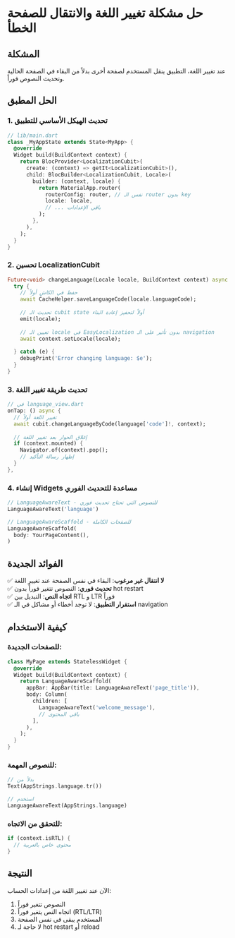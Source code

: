 # حل مشكلة تغيير اللغة والانتقال للصفحة الخطأ

## المشكلة
عند تغيير اللغة، التطبيق ينقل المستخدم لصفحة أخرى بدلاً من البقاء في الصفحة الحالية وتحديث النصوص فوراً.

## الحل المطبق

### 1. تحديث الهيكل الأساسي للتطبيق
```dart
// lib/main.dart
class _MyAppState extends State<MyApp> {
  @override
  Widget build(BuildContext context) {
    return BlocProvider<LocalizationCubit>(
      create: (context) => getIt<LocalizationCubit>(),
      child: BlocBuilder<LocalizationCubit, Locale>(
        builder: (context, locale) {
          return MaterialApp.router(
            routerConfig: router, // نفس الـ router بدون key
            locale: locale,
            // ... باقي الإعدادات
          );
        },
      ),
    );
  }
}
```

### 2. تحسين LocalizationCubit
```dart
Future<void> changeLanguage(Locale locale, BuildContext context) async {
  try {
    // حفظ في الكاش أولاً
    await CacheHelper.saveLanguageCode(locale.languageCode);
    
    // تحديث الـ cubit state أولاً لتحفيز إعادة البناء
    emit(locale);
    
    // تعيين الـ locale في EasyLocalization بدون تأثير على الـ navigation
    await context.setLocale(locale);
    
  } catch (e) {
    debugPrint('Error changing language: $e');
  }
}
```

### 3. تحديث طريقة تغيير اللغة
```dart
// في language_view.dart
onTap: () async {
  // تغيير اللغة أولاً
  await cubit.changeLanguageByCode(language['code']!, context);
  
  // إغلاق الحوار بعد تغيير اللغة
  if (context.mounted) {
    Navigator.of(context).pop();
    // إظهار رسالة التأكيد
  }
},
```

### 4. إنشاء Widgets مساعدة للتحديث الفوري
```dart
// LanguageAwareText - للنصوص التي تحتاج تحديث فوري
LanguageAwareText('language')

// LanguageAwareScaffold - للصفحات الكاملة
LanguageAwareScaffold(
  body: YourPageContent(),
)
```

## الفوائد الجديدة

✅ **لا انتقال غير مرغوب**: البقاء في نفس الصفحة عند تغيير اللغة  
✅ **تحديث فوري**: النصوص تتغير فوراً بدون hot restart  
✅ **اتجاه النص**: التبديل بين RTL و LTR فوراً  
✅ **استقرار التطبيق**: لا توجد أخطاء أو مشاكل في الـ navigation  

## كيفية الاستخدام

### للصفحات الجديدة:
```dart
class MyPage extends StatelessWidget {
  @override
  Widget build(BuildContext context) {
    return LanguageAwareScaffold(
      appBar: AppBar(title: LanguageAwareText('page_title')),
      body: Column(
        children: [
          LanguageAwareText('welcome_message'),
          // باقي المحتوى
        ],
      ),
    );
  }
}
```

### للنصوص المهمة:
```dart
// بدلاً من
Text(AppStrings.language.tr())

// استخدم
LanguageAwareText(AppStrings.language)
```

### للتحقق من الاتجاه:
```dart
if (context.isRTL) {
  // محتوى خاص بالعربية
}
```

## النتيجة
الآن عند تغيير اللغة من إعدادات الحساب:
1. النصوص تتغير فوراً
2. اتجاه النص يتغير فوراً (RTL/LTR)
3. المستخدم يبقى في نفس الصفحة
4. لا حاجة لـ hot restart أو reload
